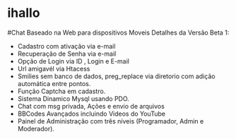 # ihallo
#Chat Baseado na Web para dispositivos Moveis
  Detalhes da Versão Beta 1:
* Cadastro com ativação via e-mail
* Recuperação de Senha via e-mail
* Opção de Login via ID , Login e E-mail
* Url amigavél via Htacess
* Smilies sem banco de dados, preg_replace via diretorio com adição automática entre pontos.
* Função Captcha em cadastro.
* Sistema Dinamico Mysql usando PDO.
* Chat com msg privada, Ações e envio de arquivos 
* BBCodes Avançados incluindo Videos do YouTube
* Painel de Administração com três níveis (Programador, Admin e Moderador).
